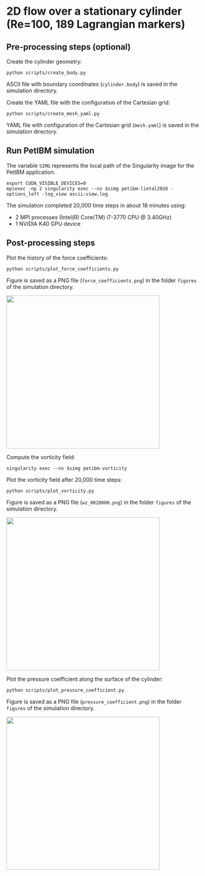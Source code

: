 # 2D flow over a stationary cylinder (Re=100, 189 Lagrangian markers)

## Pre-processing steps (optional)

Create the cylinder geometry:

```shell
python scripts/create_body.py
```

ASCII file with boundary coordinates (`cylinder.body`) is saved in the simulation directory.

Create the YAML file with the configuration of the Cartesian grid:

```shell
python scripts/create_mesh_yaml.py
```

YAML file with configuration of the Cartesian grid (`mesh.yaml`) is saved in the simulation directory.

## Run PetIBM simulation

The variable `SIMG` represents the local path of the Singularity image for the PetIBM application.

```shell
export CUDA_VISIBLE_DEVICES=0
mpiexec -np 2 singularity exec --nv $simg petibm-lietal2016 -options_left -log_view ascii:view.log
```

The simulation completed 20,000 time steps in about 18 minutes using:

* 2 MPI processes (Intel(R) Core(TM) i7-3770 CPU @ 3.40GHz)
* 1 NVIDIA K40 GPU device

## Post-processing steps

Plot the history of the force coefficients:

```shell
python scripts/plot_force_coefficients.py
```

Figure is saved as a PNG file (`force_coefficients.png`) in the folder `figures` of the simulation directory.

<img src="figures/force_coefficients.png" width="400">

Compute the vorticity field:

```shell
singularity exec --nv $simg petibm-vorticity
```

Plot the vorticity field after 20,000 time steps:

```shell
python scripts/plot_vorticity.py
```

Figure is saved as a PNG file (`wz_0020000.png`) in the folder `figures` of the simulation directory.

<img src="figures/wz_0020000.png" width="400">

Plot the pressure coefficient along the surface of the cylinder:

```shell
python scripts/plot_pressure_coefficient.py
```

Figure is saved as a PNG file (`pressure_coefficient.png`) in the folder `figures` of the simulation directory.

<img src="figures/pressure_coefficient.png" width="400">
